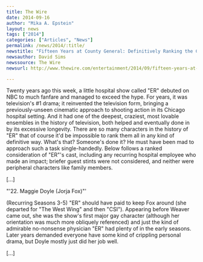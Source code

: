 ```yaml
---
title: The Wire
date: 2014-09-16
author: "Mika A. Epstein"
layout: news
tags: ["2014"]
categories: ["Articles", "News"]
permalink: /news/2014/:title/
newstitle: "Fifteen Years at County General: Definitively Ranking the Cast of 'ER'"
newsauthor: David Sims
newssource: The Wire
newsurl: http://www.thewire.com/entertainment/2014/09/fifteen-years-at-county-general-definitively-ranking-all-of-ers-doctors-and-nurses/380164/

---
```


Twenty years ago this week, a little hospital show called "ER" debuted on NBC to much fanfare and managed to exceed the hype. For years, it was television's #1 drama; it reinvented the television form, bringing a previously-unseen cinematic approach to shooting action in its Chicago hospital setting. And it had one of the deepest, craziest, most lovable ensembles in the history of television, both helped and eventually done in by its excessive longevity. There are so many characters in the history of "ER" that of course it'd be impossible to rank them all in any kind of definitive way. What's that? Someone's done it? He must have been mad to approach such a task single-handedly. Below follows a ranked consideration of "ER"'s cast, including any recurring hospital employee who made an impact; briefer guest stints were not considered, and neither were peripheral characters like family members.

[...]

"'22. Maggie Doyle (Jorja Fox)"'

(Recurring Seasons 3-5) "ER" should have paid to keep Fox around (she departed for "The West Wing" and then "CSI"). Appearing before Weaver came out, she was the show's first major gay character (although her orientation was much more obliquely referenced) and just the kind of admirable no-nonsense physician "ER" had plenty of in the early seasons. Later years demanded everyone have some kind of crippling personal drama, but Doyle mostly just did her job well.

[...]


